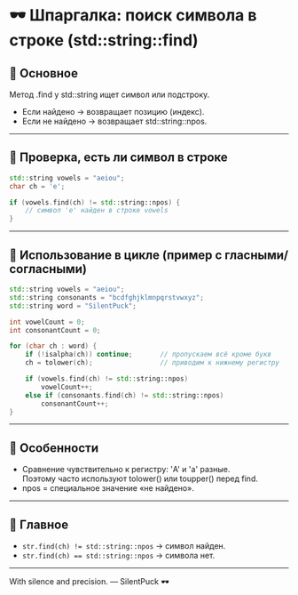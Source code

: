 # 🕶 Шпаргалка: поиск символа в строке (std::string::find)

## 📌 Основное
Метод .find у std::string ищет символ или подстроку.

- Если найдено → возвращает позицию (индекс).
- Если не найдено → возвращает std::string::npos.

---

## 🔹 Проверка, есть ли символ в строке

```cpp
std::string vowels = "aeiou";
char ch = 'e';

if (vowels.find(ch) != std::string::npos) {
    // символ 'e' найден в строке vowels
}
```

---

## 🔹 Использование в цикле (пример с гласными/согласными)

```cpp
std::string vowels = "aeiou";
std::string consonants = "bcdfghjklmnpqrstvwxyz";
std::string word = "SilentPuck";

int vowelCount = 0;
int consonantCount = 0;

for (char ch : word) {
    if (!isalpha(ch)) continue;       // пропускаем всё кроме букв
    ch = tolower(ch);                 // приводим к нижнему регистру

    if (vowels.find(ch) != std::string::npos)
        vowelCount++;
    else if (consonants.find(ch) != std::string::npos)
        consonantCount++;
}
```

---

## 🔹 Особенности
- Сравнение чувствительно к регистру: 'A' и 'a' разные.  
  Поэтому часто используют tolower() или toupper() перед find.  
- npos = специальное значение «не найдено».  

---

## 🎯 Главное
- `str.find(ch) != std::string::npos` → символ найден.  
- `str.find(ch) == std::string::npos` → символа нет.  

---

With silence and precision. — SilentPuck 🕶️
